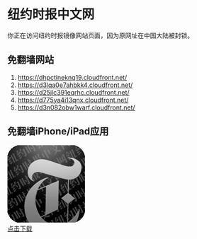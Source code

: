 <h1>纽约时报中文网</h1>
<p>你正在访问纽约时报镜像网站页面，因为原网址在中国大陆被封锁。</p>
<h2>免翻墙网站</h2>
<ol>
<li><a href="https://dhpctineknq19.cloudfront.net/" target="1">https://dhpctineknq19.cloudfront.net/</a></li>
<li><a href="https://d3lqa0e7ahbkk4.cloudfront.net/" target="2">https://d3lqa0e7ahbkk4.cloudfront.net/</a></li>
<li><a href="https://d25jlc391eqrhc.cloudfront.net/" target="3">https://d25jlc391eqrhc.cloudfront.net/</a></li>
<li><a href="https://d775ya4i13qnx.cloudfront.net/" target="4">https://d775ya4i13qnx.cloudfront.net/</a></li>
<li><a href="https://d3n082obw1warf.cloudfront.net/" target="5">https://d3n082obw1warf.cloudfront.net/</a></li>
</ol>
<h2>免翻墙iPhone/iPad应用</h2>
<p>
	<a href="https://itunes.apple.com/cn/app/niu-yue-shi-bao-zhong-wen-wang/id807498298?mt=8">
		<img src="icon175x175.jpeg" />
		<br/>点击下载
	</a>
</p>